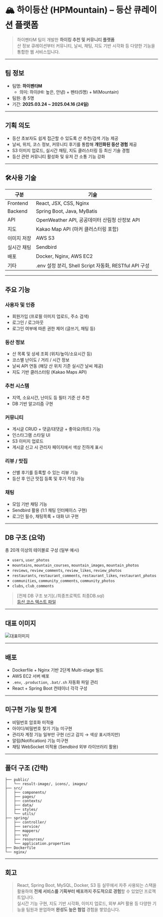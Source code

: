 # 🏔️ 하이등산 (HPMountain) – 등산 큐레이션 플랫폼

> 하이펜타M 팀이 개발한 **하이킹 추천 및 커뮤니티 플랫폼**  
> 산 정보 큐레이션부터 커뮤니티, 날씨, 채팅, 지도 기반 시각화 등 다양한 기능을 통합한 웹 서비스입니다.

---

## 팀 정보

- 팀명: **하이펜타M**
  - 의미: 하이(HI: 높은, 안녕) + 펜타(5명) + M(Mountain)
- 팀원: 총 5명
- 기간: **2025.03.24 ~ 2025.04.16 (24일)**

---

## 기획 의도

- 등산 초보자도 쉽게 접근할 수 있도록 산 추천/검색 기능 제공
- 날씨, 위치, 코스 정보, 커뮤니티 후기를 통합해 **개인화된 등산 경험** 제공
- S3 이미지 업로드, 실시간 채팅, 지도 클러스터링 등 최신 기술 경험
- 등산 관련 커뮤니티 활성화 및 유저 간 소통 기능 강화

---

## 🛠사용 기술

| 구분 | 기술 |
|------|------|
| Frontend | React, JSX, CSS, Nginx |
| Backend | Spring Boot, Java, MyBatis |
| API | OpenWeather API, 공공데이터 산림청 산정보 API |
| 지도 | Kakao Map API (마커 클러스터링 포함) |
| 이미지 저장 | AWS S3 |
| 실시간 채팅 | Sendbird |
| 배포 | Docker, Nginx, AWS EC2 |
| 기타 | .env 설정 분리, Shell Script 자동화, RESTful API 구성 |

---

## 주요 기능

### 사용자 및 인증
- 회원가입 (프로필 이미지 업로드, 주소 검색)
- 로그인 / 로그아웃
- 로그인 여부에 따른 권한 제어 (글쓰기, 채팅 등)

### 등산 정보
- 산 목록 및 상세 조회 (위치/높이/소요시간 등)
- 코스별 난이도 / 거리 / 시간 정보
- 날씨 API 연동 (해당 산 위치 기준 실시간 날씨 제공)
- 지도 기반 클러스터링 (Kakao Maps API)

### 추천 시스템
- 지역, 소요시간, 난이도 등 필터 기준 산 추천
- DB 기반 알고리즘 구현

### 커뮤니티
- 게시글 CRUD + 댓글/대댓글 + 좋아요(하트) 기능
- 인스타그램 스타일 UI
- S3 이미지 업로드
- 게시글 신고 시 관리자 페이지에서 색상 진하게 표시

### 리뷰 / 맛집
- 산별 후기를 등록할 수 있는 리뷰 기능
- 등산 후 인근 맛집 등록 및 후기 작성 가능

### 채팅
- 모임 기반 채팅 기능
- Sendbird 활용 (1:1 채팅 인터페이스 구현)
- 로그인 필수, 채팅목록 + 대화 UI 구현

---

## DB 구조 (요약)

총 20개 이상의 테이블로 구성 (일부 예시)

- `users`, `user_photos`
- `mountains`, `mountain_courses`, `mountain_images`, `mountain_photos`
- `reviews`, `review_comments`, `review_likes`, `review_photos`
- `restaurants`, `restaurant_comments`, `restaurant_likes`, `restaurant_photos`
- `communities`, `community_comments`, `community_photos`
- `clubs`, `club_comments`

> [전체 DB 구조 보기](./최종프로젝트 최종DB.sql)  
> [등산 코스 텍스트 파일](./mountain_courses.txt)

---

## 대표 이미지

![대표이미지](./public/result-image/MainHeaderImage.jpg)

---

## 배포

- Dockerfile + Nginx 기반 2단계 Multi-stage 빌드
- AWS EC2 서버 배포
- `.env`, `.production`, `.bat/.sh` 자동화 파일 관리
- React + Spring Boot 컨테이너 각각 구성

---

## 미구현 기능 및 한계

- 비밀번호 암호화 미적용
- 아이디/비밀번호 찾기 기능 미구현
- 관리자 계정 기능 일부만 구현 (신고 감지 → 색상 표시까지만)
- 알림(Notification) 기능 미구현
- 채팅 WebSocket 미적용 (Sendbird 외부 라이브러리 활용)

---

## 폴더 구조 (간략)

```
├── public/
│   └── result-image/, icons/, images/
├── src/
│   ├── components/
│   ├── pages/
│   ├── contexts/
│   ├── data/
│   ├── styles/
│   └── utils/
├── spring/
│   ├── controller/
│   ├── service/
│   ├── mappers/
│   ├── vo/
│   ├── resources/
│   └── application.properties
├── Dockerfile
└── nginx/
```

---

## 회고

> React, Spring Boot, MySQL, Docker, S3 등 실무에서 자주 사용되는 스택을 활용하여 **전체 서비스를 기획부터 배포까지 주도적으로 경험**할 수 있었던 프로젝트입니다.  
> 실시간 기능 구현, 지도 기반 시각화, 이미지 업로드, 외부 API 활용 등 다양한 기능을 팀원과 분업하며 **완성도 높은 협업** 경험을 쌓았습니다.
